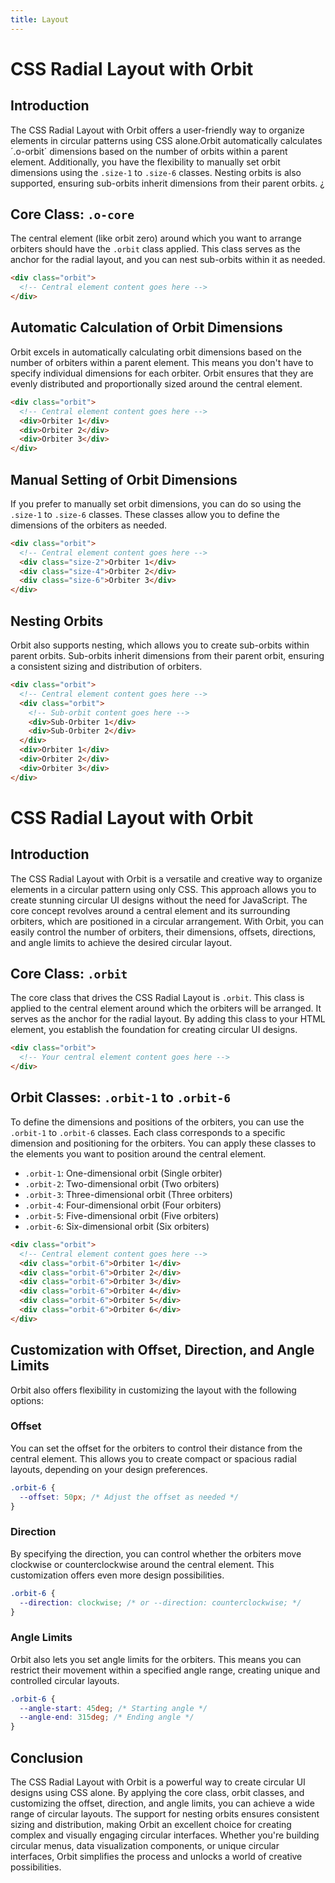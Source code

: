 ```yaml
---
title: Layout
---
```

# CSS Radial Layout with Orbit

## Introduction

The CSS Radial Layout with Orbit offers a user-friendly way to organize elements in circular patterns using CSS alone.Orbit automatically calculates ´.o-orbit´ dimensions based on the number of orbits within a parent element. Additionally, you have the flexibility to manually set orbit dimensions using the `.size-1` to `.size-6` classes. Nesting orbits is also supported, ensuring sub-orbits inherit dimensions from their parent orbits. ¿

## Core Class: `.o-core`

The central element (like orbit zero) around which you want to arrange orbiters should have the `.orbit` class applied. This class serves as the anchor for the radial layout, and you can nest sub-orbits within it as needed.

```html
<div class="orbit">
  <!-- Central element content goes here -->
</div>
```

## Automatic Calculation of Orbit Dimensions

Orbit excels in automatically calculating orbit dimensions based on the number of orbiters within a parent element. This means you don't have to specify individual dimensions for each orbiter. Orbit ensures that they are evenly distributed and proportionally sized around the central element.

```html
<div class="orbit">
  <!-- Central element content goes here -->
  <div>Orbiter 1</div>
  <div>Orbiter 2</div>
  <div>Orbiter 3</div>
</div>
```

## Manual Setting of Orbit Dimensions

If you prefer to manually set orbit dimensions, you can do so using the `.size-1` to `.size-6` classes. These classes allow you to define the dimensions of the orbiters as needed.

```html
<div class="orbit">
  <!-- Central element content goes here -->
  <div class="size-2">Orbiter 1</div>
  <div class="size-4">Orbiter 2</div>
  <div class="size-6">Orbiter 3</div>
</div>
```

## Nesting Orbits

Orbit also supports nesting, which allows you to create sub-orbits within parent orbits. Sub-orbits inherit dimensions from their parent orbit, ensuring a consistent sizing and distribution of orbiters.

```html
<div class="orbit">
  <!-- Central element content goes here -->
  <div class="orbit">
    <!-- Sub-orbit content goes here -->
    <div>Sub-Orbiter 1</div>
    <div>Sub-Orbiter 2</div>
  </div>
  <div>Orbiter 1</div>
  <div>Orbiter 2</div>
  <div>Orbiter 3</div>
</div>
```

# CSS Radial Layout with Orbit

## Introduction

The CSS Radial Layout with Orbit is a versatile and creative way to organize elements in a circular pattern using only CSS. This approach allows you to create stunning circular UI designs without the need for JavaScript. The core concept revolves around a central element and its surrounding orbiters, which are positioned in a circular arrangement. With Orbit, you can easily control the number of orbiters, their dimensions, offsets, directions, and angle limits to achieve the desired circular layout.

## Core Class: `.orbit`

The core class that drives the CSS Radial Layout is `.orbit`. This class is applied to the central element around which the orbiters will be arranged. It serves as the anchor for the radial layout. By adding this class to your HTML element, you establish the foundation for creating circular UI designs.

```html
<div class="orbit">
  <!-- Your central element content goes here -->
</div>
```

## Orbit Classes: `.orbit-1` to `.orbit-6`

To define the dimensions and positions of the orbiters, you can use the `.orbit-1` to `.orbit-6` classes. Each class corresponds to a specific dimension and positioning for the orbiters. You can apply these classes to the elements you want to position around the central element.

- `.orbit-1`: One-dimensional orbit (Single orbiter)
- `.orbit-2`: Two-dimensional orbit (Two orbiters)
- `.orbit-3`: Three-dimensional orbit (Three orbiters)
- `.orbit-4`: Four-dimensional orbit (Four orbiters)
- `.orbit-5`: Five-dimensional orbit (Five orbiters)
- `.orbit-6`: Six-dimensional orbit (Six orbiters)

```html
<div class="orbit">
  <!-- Central element content goes here -->
  <div class="orbit-6">Orbiter 1</div>
  <div class="orbit-6">Orbiter 2</div>
  <div class="orbit-6">Orbiter 3</div>
  <div class="orbit-6">Orbiter 4</div>
  <div class="orbit-6">Orbiter 5</div>
  <div class="orbit-6">Orbiter 6</div>
</div>
```

## Customization with Offset, Direction, and Angle Limits

Orbit also offers flexibility in customizing the layout with the following options:

### Offset

You can set the offset for the orbiters to control their distance from the central element. This allows you to create compact or spacious radial layouts, depending on your design preferences.

```css
.orbit-6 {
  --offset: 50px; /* Adjust the offset as needed */
}
```

### Direction

By specifying the direction, you can control whether the orbiters move clockwise or counterclockwise around the central element. This customization offers even more design possibilities.

```css
.orbit-6 {
  --direction: clockwise; /* or --direction: counterclockwise; */
}
```

### Angle Limits

Orbit also lets you set angle limits for the orbiters. This means you can restrict their movement within a specified angle range, creating unique and controlled circular layouts.

```css
.orbit-6 {
  --angle-start: 45deg; /* Starting angle */
  --angle-end: 315deg; /* Ending angle */
}
```

## Conclusion

The CSS Radial Layout with Orbit is a powerful way to create circular UI designs using CSS alone. By applying the core class, orbit classes, and customizing the offset, direction, and angle limits, you can achieve a wide range of circular layouts. The support for nesting orbits ensures consistent sizing and distribution, making Orbit an excellent choice for creating complex and visually engaging circular interfaces. Whether you're building circular menus, data visualization components, or unique circular interfaces, Orbit simplifies the process and unlocks a world of creative possibilities.
